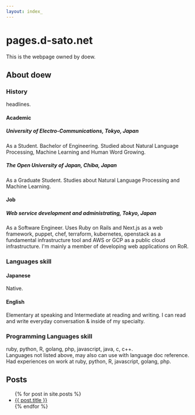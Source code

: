 ```yaml
---
layout: index_
---
```


# pages.d-sato.net

This is the webpage owned by doew.

## About doew
### History
headlines.
#### Academic
##### University of Electro-Communications, Tokyo, Japan
As a Student. Bachelor of Engineering. Studied about Natural Language Processing, Machine Learning and Human Word Growing.
##### The Open University of Japan, Chiba, Japan
As a Graduate Student. Studies about Natural Language Processing and Machine Learning.
#### Job
##### Web service development and administrating, Tokyo, Japan
As a Software Engineer. Uses Ruby on Rails and Next.js as a web framework, puppet, chef, terraform, kubernetes, openstack as a fundamental infrastructure tool and AWS or GCP as a public cloud infrastructure.
I'm mainly a member of developing web applications on RoR.

### Languages skill
#### Japanese
Native.
#### English
Elementary at speaking and Intermediate at reading and writing. I can read and write everyday conversation & inside of my specialty.

### Programming Languages skill
ruby, python, R, golang, php, javascript, java, c, c++.  
Languages not listed above, may also can use with language doc reference.
Had experiences on work at ruby, python, R, javascript, golang, php.

## Posts 
<ul>
  {% for post in site.posts %}
    <li>
      <a href="{{ post.url }}">{{ post.title }}</a>
    </li>
  {% endfor %}
</ul>
